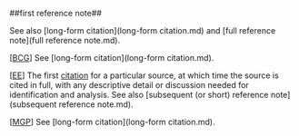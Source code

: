 ##first reference note##

See also [long-form citation](long-form citation.md) and [full reference note](full reference note.md).

\[[BCG](SOURCES.md#BCG)\] See [long-form citation](long-form citation.md).

\[[EE](SOURCES.md#EE)\]  The first [citation](citation.md) for a particular source, at which time the source is cited in full, with any descriptive detail or discussion needed for identification and analysis. See also [subsequent (or short) reference note](subsequent reference note.md).

\[[MGP](SOURCES.md#MGP)\] See [long-form citation](long-form citation.md).
